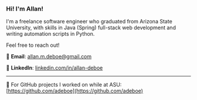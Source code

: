 ### Hi! I'm Allan!
I'm a freelance software engineer who graduated from Arizona State University, with skills in Java (Spring) full-stack web development and writing automation scripts in Python.

Feel free to reach out!

💬 **Email**: [allan.m.deboe@gmail.com](mailto:allan.m.deboe@gmail.com)

🏢 **LinkedIn**: [linkedin.com/in/allan-deboe](https://www.linkedin.com/in/allan-deboe)

---

🌱 For GitHub projects I worked on while at ASU: [https://github.com/adeboe](https://github.com/adeboe)
